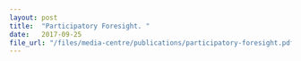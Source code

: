 ```yaml
---
layout: post
title:  "Participatory Foresight. "
date:   2017-09-25
file_url: "/files/media-centre/publications/participatory-foresight.pdf"
---
```

